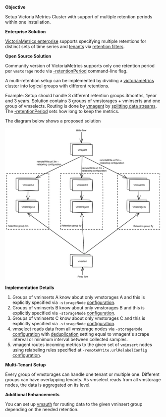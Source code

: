 **Objective**

Setup Victoria Metrics Cluster with support of multiple retention periods within one installation.

**Enterprise Solution**

[VictoriaMetrics enterprise](https://docs.victoriametrics.com/enterprise/) supports specifying multiple retentions
for distinct sets of time series and [tenants](https://docs.victoriametrics.com/victoriametrics/cluster-victoriametrics/#multitenancy)
via [retention filters](https://docs.victoriametrics.com/victoriametrics/cluster-victoriametrics/#retention-filters).

**Open Source Solution**

Community version of VictoriaMetrics supports only one retention period per `vmstorage` node via [-retentionPeriod](https://docs.victoriametrics.com/#retention) command-line flag.

A multi-retention setup can be implemented by dividing a [victoriametrics cluster](https://docs.victoriametrics.com/victoriametrics/cluster-victoriametrics/) into logical groups with different retentions.

Example:
Setup should handle 3 different retention groups 3months, 1year and 3 years.
Solution contains 3 groups of vmstorages + vminserts and one group of vmselects. Routing is done by [vmagent](https://docs.victoriametrics.com/victoriametrics/vmagent/)
by [splitting data streams](https://docs.victoriametrics.com/victoriametrics/vmagent/#splitting-data-streams-among-multiple-systems). 
The [-retentionPeriod](https://docs.victoriametrics.com/#retention) sets how long to keep the metrics.

The diagram below shows a proposed solution

![Setup](setup.webp)

**Implementation Details**

1. Groups of vminserts A know about only vmstorages A and this is explicitly specified via `-storageNode` [configuration](https://docs.victoriametrics.com/victoriametrics/cluster-victoriametrics/#cluster-setup). 
1. Groups of vminserts B know about only vmstorages B and this is explicitly specified via `-storageNode` [configuration](https://docs.victoriametrics.com/victoriametrics/cluster-victoriametrics/#cluster-setup). 
1. Groups of vminserts C know about only vmstorages C and this is explicitly specified via `-storageNode` [configuration](https://docs.victoriametrics.com/victoriametrics/cluster-victoriametrics/#cluster-setup). 
1. vmselect reads data from all vmstorage nodes via `-storageNode` [configuration](https://docs.victoriametrics.com/victoriametrics/cluster-victoriametrics/#cluster-setup) 
   with [deduplication](https://docs.victoriametrics.com/victoriametrics/cluster-victoriametrics/#deduplication) setting equal to vmagent's scrape interval or minimum interval between collected samples. 
1. vmagent routes incoming metrics to the given set of `vminsert` nodes using relabeling rules specified at `-remoteWrite.urlRelabelConfig` [configuration](https://docs.victoriametrics.com/victoriametrics/vmagent/#relabeling).

**Multi-Tenant Setup**

Every group of vmstorages can handle one tenant or multiple one. Different groups can have overlapping tenants. As vmselect reads from all vmstorage nodes, the data is aggregated on its level.

**Additional Enhancements**

You can set up [vmauth](https://docs.victoriametrics.com/victoriametrics/vmauth/) for routing data to the given vminsert group depending on the needed retention.
